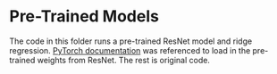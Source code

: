 # Pre-Trained Models

The code in this folder runs a pre-trained ResNet model and ridge regression. [PyTorch documentation](https://pytorch.org/vision/stable/models.html) was referenced to load in the pre-trained weights from ResNet. The rest is original code.
